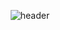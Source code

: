 <div align="center">
  
![header](https://capsule-render.vercel.app/api?type=transparent&text=알려주(Alryeoju)&animation=fadeIn&fontColor=7d6767&color=gradient&height=100)
  
</div>



